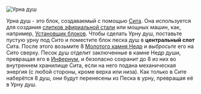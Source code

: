 ![Урна душ](block:betterwithmods:urn@8)

Урна душ - это блок, создаваемый с помощью [Сита](hopper.md). Она используется для создания [слитков эфириальной стали](../items/soulforged_steel.md) или мощных машин, как, например, [Установщик блоков](block_dispenser.md). Чтобы сделать Урну душ, поставьте пустую урну под Сито и поместите блок песка душ в __центральный слот__ Сита. После этого возьмите 8 [Молотого камня Недр](../items/ground_netherrack.md) и *выбросьте* его на Сито сверху. Песок душ отделит заключенные в камне Недр души, превращая его в [Инфернум](../items/hellfire.md), и безопасно сохранит до 8 из них во внутреннем хранилище Сита, если на него подана механическая энергия (с любой стороны, кроме верха или низа). Как только в Сите наберётся 8 душ, они будут перенесены из Песка в урну, превращая её в Урну душ.
